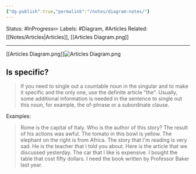 ```yaml
---
{"dg-publish":true,"permalink":"/notes/diagram-notes/"}
---
```


Status: #InProgress✏️ 
Labels: #Diagram, #Articles
Related: [[Notes/Articles\|Articles]], [[Articles Diagram.png]]

---

 [[Articles Diagram.png]]![Articles Diagram.png](/img/user/Images/Articles%20Diagram.png)
## Is specific?
>If you need to single out a countable noun in the singular and to make it specific and the only one, use the definite article "the". Usually, some additional information is needed in the sentence to single out this noun, for example, the of-phrase or a subordinate clause.

Examples:
>Rome is the capital of Italy.
>Who is the author of this story?
>The result of his actions was awful.
>The tomato in this bowl is yellow.
>The elephant on the right is from Africa.
>The story that I'm reading is very sad.
>He is the teacher that I told you about.
>Here is the article that we discussed yesterday.
>The car that I like is expensive.
>I bought the table that cost fifty dollars.
>I need the book written by Professor Baker last year.